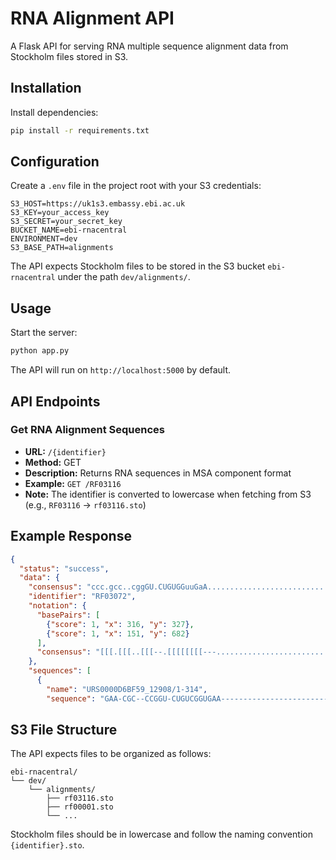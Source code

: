 # RNA Alignment API

A Flask API for serving RNA multiple sequence alignment data from Stockholm files stored in S3.

## Installation

Install dependencies:

```bash
pip install -r requirements.txt
```

## Configuration

Create a `.env` file in the project root with your S3 credentials:

```
S3_HOST=https://uk1s3.embassy.ebi.ac.uk
S3_KEY=your_access_key
S3_SECRET=your_secret_key
BUCKET_NAME=ebi-rnacentral
ENVIRONMENT=dev
S3_BASE_PATH=alignments
```

The API expects Stockholm files to be stored in the S3 bucket `ebi-rnacentral` under the path `dev/alignments/`.

## Usage

Start the server:

```bash
python app.py
```

The API will run on `http://localhost:5000` by default.

## API Endpoints

### Get RNA Alignment Sequences

- **URL:** `/{identifier}`
- **Method:** GET
- **Description:** Returns RNA sequences in MSA component format
- **Example:** `GET /RF03116`
- **Note:** The identifier is converted to lowercase when fetching from S3 (e.g., `RF03116` → `rf03116.sto`)


## Example Response

```json
{
  "status": "success",
  "data": {
    "consensus": "ccc.gcc..cggGU.CUGUGGuuGaA.................................................................................AGUCgAcGcC.agccGcgGgCa.AAacGAuCCAcgUAacccccca............................aaaau................................................................................................gggggguGAccAUGgcgCggc....................................uUAGAaGUA.AGuC.cug.C.Cgccc..............................aaaaa...............................................................................................gggcGAGAGgg.cua.gUA..guGagg.ggcaaaa............................................................gccuauuA...gcgAAagccCCa..Gcag.....GCGAGU.gUGGG.GuCAAA.aaCCAG.GUCAGccg..g.gcggg",
    "identifier": "RF03072",
    "notation": {
      "basePairs": [
        {"score": 1, "x": 316, "y": 327},
        {"score": 1, "x": 151, "y": 682}
      ],
      "consensus": "[[[.[[[..[[[--.[[[[[[[[---................................................................................."
    },
    "sequences": [
      {
        "name": "URS0000D6BF59_12908/1-314",
        "sequence": "GAA-CGC--CCGGU-CUGUCGGUGAA---------------------------------------------------------------------------------AAGCGAUGCG-AGACCGGCGCG-AAACGCUCUCAGUAAUCCUCCGcacuccgg--------------------UCCGCuuagcacggaguccgagaguggcagagcuccguaaauucggaguucgcuauucgaccacaugc-------------------------ucgga---AGGAGGAGAUCAUGGCCGGGCcggccugggcugccgaagcucagcagcucugaagucCUUUGUGUA-AGUC-GCG-C-CGCC------------------------
```

## S3 File Structure

The API expects files to be organized as follows:

```
ebi-rnacentral/
└── dev/
    └── alignments/
        ├── rf03116.sto
        ├── rf00001.sto
        └── ...
```

Stockholm files should be in lowercase and follow the naming convention `{identifier}.sto`.